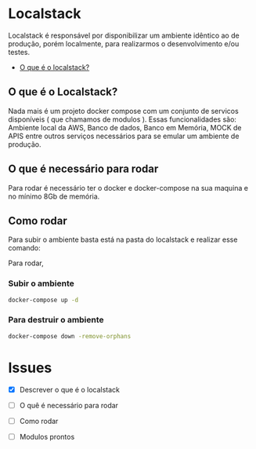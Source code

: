 # Localstack
Localstack é responsável por disponibilizar um ambiente idêntico ao de produção, porém localmente, para realizarmos o desenvolvimento e/ou testes.

- [O que é o localstack?](#o-que-%C3%A9-o-localstack)

## O que é o Localstack?
Nada mais é um projeto docker compose com um conjunto de servicos disponíveis ( que chamamos de modulos ). Essas funcionalidades são: Ambiente local da AWS, Banco de dados, Banco em Memória, MOCK de APIS entre outros serviços necessários para se emular um ambiente de produção.


## O que é necessário para rodar
Para rodar é necessário ter o docker e docker-compose na sua maquina e no mínimo 8Gb de memória.

## Como rodar
Para subir o ambiente basta está na pasta do localstack e realizar esse comando:

Para rodar, 
### Subir o ambiente
```sh
docker-compose up -d
```

### Para destruir o ambiente
```sh
docker-compose down -remove-orphans
```


# Issues

- [X] Descrever o que é o localstack
- [ ] O quê é necessário para rodar
- [ ] Como rodar
- [ ] Modulos prontos

